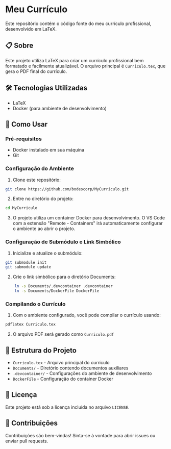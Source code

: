 # Meu Currículo

Este repositório contém o código fonte do meu currículo profissional, desenvolvido em LaTeX.

## 📋 Sobre

Este projeto utiliza LaTeX para criar um currículo profissional bem formatado e facilmente atualizável. O arquivo principal é `Curriculo.tex`, que gera o PDF final do currículo.

## 🛠️ Tecnologias Utilizadas

- LaTeX
- Docker (para ambiente de desenvolvimento)

## 🚀 Como Usar

### Pré-requisitos

- Docker instalado em sua máquina
- Git

### Configuração do Ambiente

1. Clone este repositório:
```bash
git clone https://github.com/bodescorp/MyCurriculo.git
```

2. Entre no diretório do projeto:
```bash
cd MyCurriculo
```

3. O projeto utiliza um container Docker para desenvolvimento. O VS Code com a extensão "Remote - Containers" irá automaticamente configurar o ambiente ao abrir o projeto.

### Configuração de Submódulo e Link Simbólico

1. Inicialize e atualize o submódulo:
```bash
git submodule init
git submodule update
```

2. Crie o link simbólico para o diretório Documents:
```bash
    ln -s Documents/.devcontainer .devcontainer
    ln -s Documents/DockerFile DockerFile
```

### Compilando o Currículo

1. Com o ambiente configurado, você pode compilar o currículo usando:
```bash
pdflatex Curriculo.tex
```

2. O arquivo PDF será gerado como `Curriculo.pdf`

## 📁 Estrutura do Projeto

- `Curriculo.tex` - Arquivo principal do currículo
- `Documents/` - Diretório contendo documentos auxiliares
- `.devcontainer/` - Configurações do ambiente de desenvolvimento
- `DockerFile` - Configuração do container Docker

## 📝 Licença

Este projeto está sob a licença incluída no arquivo `LICENSE`.

## 🤝 Contribuições

Contribuições são bem-vindas! Sinta-se à vontade para abrir issues ou enviar pull requests. 